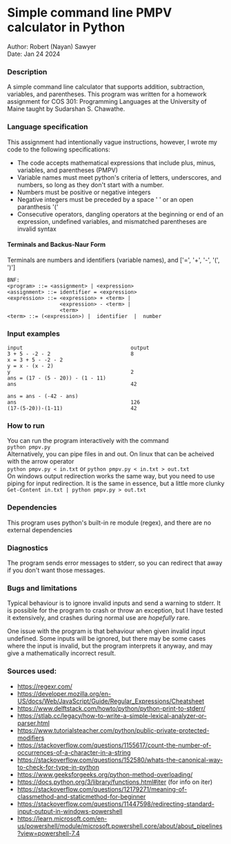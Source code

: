 # Simple command line PMPV calculator in Python
Author: Robert (Nayan) Sawyer\
Date: Jan 24 2024

### Description
A simple command line calculator that supports addition, 
subtraction, variables, and parentheses. This program was 
written for a homework assignment for COS 301: Programming 
Languages at the University of Maine taught by Sudarshan S. 
Chawathe.

### Language specification
This assignment had intentionally vague instructions, however, 
I wrote my code to the following specifications:
- The code accepts mathematical expressions that include plus, 
minus, variables, and parentheses (PMPV)
- Variable names must meet python's criteria of letters, 
underscores, and numbers, so long as they don't start with a 
number.
- Numbers must be positive or negative integers
- Negative integers must be preceded by a space ' ' or an open 
paranthesis '('
- Consecutive operators, dangling operators at the beginning or 
end of an expression, undefined variables, and mismatched 
parentheses are invalid syntax
#### Terminals and Backus-Naur Form
Terminals are numbers and identifiers (variable names), and 
['=', '+', '-', '(', ')']
```
BNF:
<program> ::= <assignment> | <expression>
<assignment> ::= identifier = <expression>
<expression> ::= <expression> + <term> | 
                 <expression> - <term> | 
                 <term>
<term> ::= (<expression>) |  identifier  |  number
```

### Input examples
```
input                                   output
3 + 5 - -2 - 2                          8
x = 3 + 5 - -2 - 2
y = x - (x - 2)
y                                       2
ans = (17 - (5 - 20)) - (1 - 11)
ans                                     42

ans = ans - (-42 - ans)
ans                                     126
(17-(5-20))-(1-11)                      42
```

### How to run
You can run the program interactively with the command \
`python pmpv.py` \
Alternatively, you can pipe files in and out.
On linux that can be acheived with the arrow operator\
`python pmpv.py < in.txt` or `python pmpv.py < in.txt > out.txt`\
On windows output redirection works the same way, but you need to 
use piping for input redirection. It is the same in essence, but a 
little more clunky\
`Get-Content in.txt | python pmpv.py > out.txt`

### Dependencies
This program uses python's built-in re module (regex), and there 
are no external dependencies

### Diagnostics
The program sends error messages to stderr, so you can redirect 
that away if you don't want those messages.

### Bugs and limitations
Typical behaviour is to ignore invalid inputs and send a warning 
to stderr. It is possible for the program to crash or throw an 
exception, but I have tested it extensively, and crashes during 
normal use are *hopefully* rare.

One issue with the program is that behaviour when given invalid 
input undefined. Some inputs will be ignored, but there may be 
some cases where the input is invalid, but the program interprets 
it anyway, and may give a mathematically incorrect result.


### Sources used:
- https://regexr.com/
- https://developer.mozilla.org/en-US/docs/Web/JavaScript/Guide/Regular_Expressions/Cheatsheet
- https://www.delftstack.com/howto/python/python-print-to-stderr/
- https://stlab.cc/legacy/how-to-write-a-simple-lexical-analyzer-or-parser.html
- https://www.tutorialsteacher.com/python/public-private-protected-modifiers
- https://stackoverflow.com/questions/1155617/count-the-number-of-occurrences-of-a-character-in-a-string
- https://stackoverflow.com/questions/152580/whats-the-canonical-way-to-check-for-type-in-python
- https://www.geeksforgeeks.org/python-method-overloading/
- https://docs.python.org/3/library/functions.html#iter (for info on iter)
- https://stackoverflow.com/questions/12179271/meaning-of-classmethod-and-staticmethod-for-beginner
- https://stackoverflow.com/questions/11447598/redirecting-standard-input-output-in-windows-powershell
- https://learn.microsoft.com/en-us/powershell/module/microsoft.powershell.core/about/about_pipelines?view=powershell-7.4
